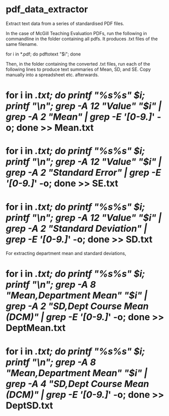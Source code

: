 # pdf_data_extractor
Extract text data from a series of standardised PDF files.

In the case of McGill Teaching Evaluation PDFs, run the following in commandline in the folder containing all pdfs. It produces .txt files of the same filename.

for i in *.pdf; do pdftotext "$i"; done

Then, in the folder containing the converted .txt files, run each of the following lines to produce text summaries of Mean, SD, and SE. Copy manually into a spreadsheet etc. afterwards.
# for i in *.txt; do printf "%s%s" $i; printf "\n"; grep -A 12 "Value" "$i" | grep -A 2 "Mean" | grep -E '[0-9\.]*' -o; done >> Mean.txt
# for i in *.txt; do printf "%s%s" $i; printf "\n"; grep -A 12 "Value" "$i" | grep -A 2 "Standard Error" | grep -E '[0-9\.]*' -o; done >> SE.txt
# for i in *.txt; do printf "%s%s" $i; printf "\n"; grep -A 12 "Value" "$i" | grep -A 2 "Standard Deviation" | grep -E '[0-9\.]*' -o; done >> SD.txt

For extracting department mean and standard deviations,
# for i in *.txt; do printf "%s%s" $i; printf "\n"; grep -A 8 "Mean,Department Mean" "$i" | grep -A 2 "SD,Dept Course Mean (DCM)" | grep -E '[0-9\.]*' -o; done >> DeptMean.txt
# for i in *.txt; do printf "%s%s" $i; printf "\n"; grep -A 8 "Mean,Department Mean" "$i" | grep -A 4 "SD,Dept Course Mean (DCM)" | grep -E '[0-9\.]*' -o; done >> DeptSD.txt
